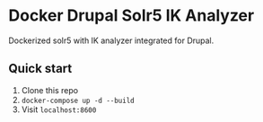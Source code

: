 # Docker Drupal Solr5 IK Analyzer

Dockerized solr5 with IK analyzer integrated for Drupal.

## Quick start

1. Clone this repo
2. `docker-compose up -d --build`
3. Visit `localhost:8600`


